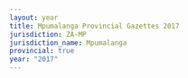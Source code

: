 ```yaml
---
layout: year
title: Mpumalanga Provincial Gazettes 2017
jurisdiction: ZA-MP
jurisdiction_name: Mpumalanga
provincial: true
year: "2017"
---
```

